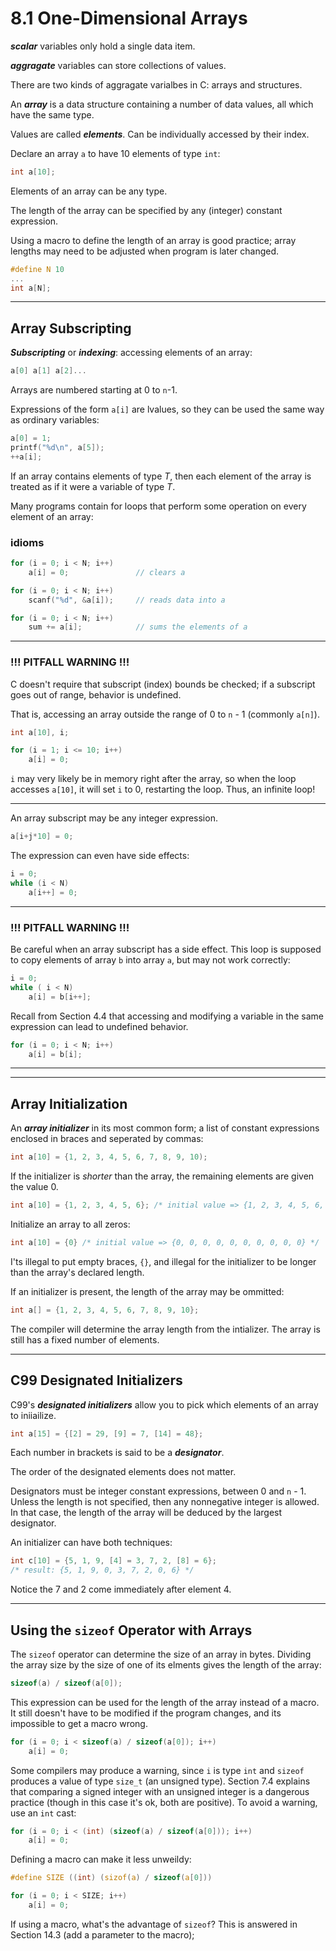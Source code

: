 # 8.1 One-Dimensional Arrays

***scalar*** variables only hold a single data item.

***aggragate*** variables can store collections of values.

There are two kinds of aggragate varialbes in C: arrays and structures.

An ***array*** is a data structure containing a number of data values, all which have the same type.

Values are called ***elements***. Can be individually accessed by their index.

Declare an array `a` to have 10 elements of type `int`:

```c
int a[10];
```

Elements of an array can be any type.

The length of the array can be specified by any (integer) constant expression.

Using a macro to define the length of an array is good practice; array lengths may need to be adjusted when program is later changed.

```c
#define N 10
...
int a[N];
```

---

## Array Subscripting

***Subscripting*** or ***indexing***: accessing elements of an array:

```c
a[0] a[1] a[2]...
```

Arrays are numbered starting at 0 to `n`-1.

Expressions of the form `a[i]` are lvalues, so they can be used the same way as ordinary variables:

```c
a[0] = 1;
printf("%d\n", a[5]);
++a[i];
```

If an array contains elements of type *T*, then each element of the array is treated as if it were a variable of type *T*.

Many programs contain for loops that perform some operation on every element of an array:

### idioms

```c
for (i = 0; i < N; i++)
    a[i] = 0;               // clears a
```

```c
for (i = 0; i < N; i++)
    scanf("%d", &a[i]);     // reads data into a
```

```c
for (i = 0; i < N; i++)
    sum += a[i];            // sums the elements of a
```

---

### !!! PITFALL WARNING !!!

C doesn't require that subscript (index) bounds be checked; if a subscript goes out of range, behavior is undefined.

That is, accessing an array outside the range of 0 to `n` - 1 (commonly `a[n]`).

```c
int a[10], i;

for (i = 1; i <= 10; i++)
    a[i] = 0;
```

`i` may very likely be in memory right after the array, so when the loop accesses `a[10]`, it will set `i` to 0, restarting the loop. Thus, an infinite loop!

---

An array subscript may be any integer expression.

```c
a[i+j*10] = 0;
```

The expression can even have side effects:

```c
i = 0;
while (i < N)
    a[i++] = 0;
```

---

### !!! PITFALL WARNING !!!

Be careful when an array subscript has a side effect. This loop is supposed to copy elements of array `b` into array `a`, but may not work correctly:

```c
i = 0;
while ( i < N)
    a[i] = b[i++];
```

Recall from Section 4.4 that accessing and modifying a variable in the same expression can lead to undefined behavior.

```c
for (i = 0; i < N; i++)
    a[i] = b[i];
```

---
---

## Array Initialization

An ***array initializer*** in its most common form; a list of constant expressions enclosed in braces and seperated by commas:

```c
int a[10] = {1, 2, 3, 4, 5, 6, 7, 8, 9, 10);
```

If the initializer is *shorter* than the array, the remaining elements are given the value 0.

```c
int a[10] = {1, 2, 3, 4, 5, 6}; /* initial value => {1, 2, 3, 4, 5, 6, 0, 0, 0, 0} */
```

Initialize an array to all zeros:

```c
int a[10] = {0} /* initial value => {0, 0, 0, 0, 0, 0, 0, 0, 0, 0} */
```

I'ts illegal to put empty braces, `{}`, and illegal for the initializer to be longer than the array's declared length.

If an initializer is present, the length of the array may be ommitted:

```c
int a[] = {1, 2, 3, 4, 5, 6, 7, 8, 9, 10};
```

The compiler will determine the array length from the intializer. The array is still has a fixed number of elements.

---

## C99 Designated Initializers

C99's ***designated initializers*** allow you to pick which elements of an array to iniiailize.

```c
int a[15] = {[2] = 29, [9] = 7, [14] = 48};
```

Each number in brackets is said to be a ***designator***.

The order of the designated elements does not matter.

Designators must be integer constant expressions, between 0 and `n` - 1. Unless the length is not specified, then any nonnegative integer is allowed. In that case, the length of the array will be deduced by the largest designator.

An initializer can have both techniques:

```c
int c[10] = {5, 1, 9, [4] = 3, 7, 2, [8] = 6};
/* result: {5, 1, 9, 0, 3, 7, 2, 0, 6} */
```

Notice the 7 and 2 come immediately after element 4.

---

## Using the `sizeof` Operator with Arrays

The `sizeof` operator can determine the size of an array in bytes. Dividing the array size by the size of one of its elments gives the length of the array:

```c
sizeof(a) / sizeof(a[0]);
```

This expression can be used for the length of the array instead of a macro. It still doesn't have to be modified if the program changes, and its impossible to get a macro wrong.

```c
for (i = 0; i < sizeof(a) / sizeof(a[0]); i++)
    a[i] = 0;
```

Some compilers may produce a warning, since `i` is type `int` and `sizeof` produces a value of type `size_t` (an unsigned type). Section 7.4 explains that comparing a signed integer with an unsigned integer is a dangerous practice (though in this case it's ok, both are positive). To avoid a warning, use an `int` cast:

```c
for (i = 0; i < (int) (sizeof(a) / sizeof(a[0])); i++)
    a[i] = 0;
```

Defining a macro can make it less unweildy:

```c
#define SIZE ((int) (sizof(a) / sizeof(a[0]))

for (i = 0; i < SIZE; i++)
    a[i] = 0;
```

If using a macro, what's the advantage of `sizeof`? This is answered in Section 14.3 (add a parameter to the macro);
